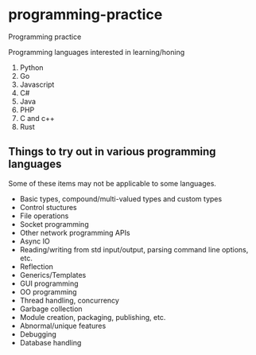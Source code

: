 # programming-practice
Programming practice

Programming languages interested in learning/honing

1. Python
2. Go
3. Javascript
4. C#
5. Java
6. PHP
7. C and c++
8. Rust

## Things to try out in various programming languages

Some of these items may not be applicable to some languages.

- Basic types, compound/multi-valued types and custom types
- Control stuctures
- File operations
- Socket programming
- Other network programming APIs
- Async IO
- Reading/writing from std input/output, parsing command line options, etc.
- Reflection
- Generics/Templates
- GUI programming
- OO programming
- Thread handling, concurrency
- Garbage collection
- Module creation, packaging, publishing, etc.
- Abnormal/unique features
- Debugging
- Database handling
